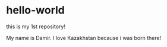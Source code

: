 # hello-world
this is my 1st repository!

My name is Damir. I love Kazakhstan because i was born there!
